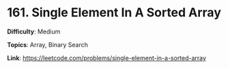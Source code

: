 # 161. Single Element In A Sorted Array

**Difficulty**: Medium

**Topics**: Array, Binary Search

**Link**: https://leetcode.com/problems/single-element-in-a-sorted-array
